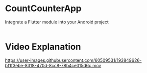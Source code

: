 # CountCounterApp
Integrate a Flutter module into your Android project
<br>
<br>
# Video Explanation 

https://user-images.githubusercontent.com/60509531/193849626-bf1f3ebe-8318-470d-8cc8-78b4ce015d6c.mov

